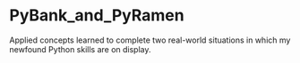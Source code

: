 # PyBank_and_PyRamen
Applied concepts learned to complete two real-world situations in which my newfound Python skills are on display.
